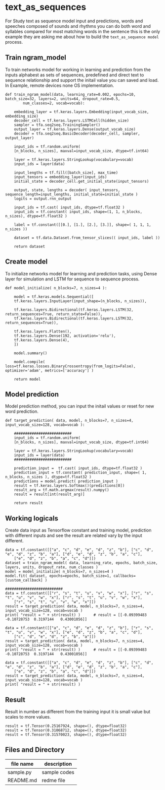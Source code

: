 # text_as_sequences

For Study text as sequence model input and predictions, words and speeches composed of sounds and rhythms you can do both word and syllables compared for most matching words in the sentence this is the only example they are asking me about how to build the ```text_as_sequence model``` process.

## Train ngram_model ##

To train networks model for working in learning and prediction from the inputs alphabest as sets of sequences, predefined and direct text to sequence relationship and support the initail value you can saved and load. In Example, remote devices none OS implementation.

```
def train_ngram_model(data, learning_rate=0.002, epochs=10, batch_size=32, layers=2, units=64, dropout_rate=0.5, 
        num_classes=2, vocab=vocab):
        
    embedding_layer = tf.keras.layers.Embedding(input_vocab_size, embedding_size)
    decoder_cell = tf.keras.layers.LSTMCell(hidden_size)
    sampler = tfa.seq2seq.TrainingSampler()
    output_layer = tf.keras.layers.Dense(output_vocab_size)
    decoder = tfa.seq2seq.BasicDecoder(decoder_cell, sampler, output_layer)

    input_ids = tf.random.uniform(
    [n_blocks, n_sizes], maxval=input_vocab_size, dtype=tf.int64)

    layer = tf.keras.layers.StringLookup(vocabulary=vocab)
    input_ids = layer(data)

    input_lengths = tf.fill([batch_size], max_time)
    input_tensors = embedding_layer(input_ids)
    initial_state = decoder_cell.get_initial_state(input_tensors)

    output, state, lengths = decoder( input_tensors, sequence_length=input_lengths, initial_state=initial_state )
    logits = output.rnn_output

    input_ids = tf.cast( input_ids, dtype=tf.float32 )
    input_ids = tf.constant( input_ids, shape=(1, 1, n_blocks, n_sizes), dtype=tf.float32 )

    label = tf.constant([[0.], [1.], [2.], [3.]], shape=( 1, 1, 1, n_sizes ))

    dataset = tf.data.Dataset.from_tensor_slices(( input_ids, label ))

    return dataset
```

## Create model ##

To initialize networks model for learning and prediction tasks, using Dense layer for simulation and LSTM for sequence to sequence process.

```
def model_initialize( n_blocks=7, n_sizes=4 ):

    model = tf.keras.models.Sequential([
    tf.keras.layers.InputLayer(input_shape=(n_blocks, n_sizes)),

    tf.keras.layers.Bidirectional(tf.keras.layers.LSTM(32, return_sequences=True, return_state=False)),
    tf.keras.layers.Bidirectional(tf.keras.layers.LSTM(32, return_sequences=True)),
	
    tf.keras.layers.Flatten(),
    tf.keras.layers.Dense(192, activation='relu'),
    tf.keras.layers.Dense(4),
    ])
            
    model.summary()
    
    model.compile( loss=tf.keras.losses.BinaryCrossentropy(from_logits=False), optimizer='adam', metrics=['accuracy'] )
    
    return model
```

## Model prediction ##

Model prediction method, you can input the initail values or reset for new word prediction.

```
def target_prediction( data, model, n_blocks=7, n_sizes=4, input_vocab_size=128, vocab=vocab ):

    ########################## 
    input_ids = tf.random.uniform(
    [n_blocks, n_sizes], maxval=input_vocab_size, dtype=tf.int64)

    layer = tf.keras.layers.StringLookup(vocabulary=vocab)
    input_ids = layer(data)
    ##########################    

    prediction_input =  tf.cast( input_ids, dtype=tf.float32 )
    prediction_input = tf.constant( prediction_input, shape=( 1, n_blocks, n_sizes ), dtype=tf.float32 )
    predictions = model.predict( prediction_input )
    result = tf.keras.layers.Softmax()(predictions[0])
    result_arg = tf.math.argmax(result).numpy()
    result = result[int(result_arg)]

    return result
```

## Working logicals ##

Create data input as Tensorflow constant and training model, prediction with different inputs and see the result are related vary by the input different.

```
data = tf.constant([["a", "c", "d", "e", "d", "z", "b"], ["c", "d", "e", "d", "z", "b", "a"], ["d", "e", "d", "z", "b", "a", "c"], 
    ["e", "d", "z", "b", "a", "c", "d"]])
dataset = train_ngram_model( data, learning_rate, epochs, batch_size, layers, units, dropout_rate, num_classes )
model = model_initialize( n_blocks=7, n_sizes=4 )
model.fit( dataset, epochs=epochs, batch_size=1, callbacks=[custom_callback] )

##########################
data = tf.constant([["r", "s", "t", "u", "v", "w", "x"], ["r", "s", "t", "u", "v", "w", "x"], ["r", "s", "t", "u", "v", "w", "x"], 
    ["r", "s", "t", "u", "v", "w", "x"]])
result = target_prediction( data, model, n_blocks=7, n_sizes=4, input_vocab_size=128, vocab=vocab )
print( "result = " + str(result) )		# result = [[-0.09399483 -0.10728753  0.3197144   0.43001056]]

data = tf.constant([["a", "c", "d", "e", "d", "z", "b"], ["r", "s", "t", "u", "v", "w", "x"], ["e", "d", "z", "b", "a", "c", "d"], 
    ["c", "d", "e", "d", "z", "b", "a"]])
result = target_prediction( data, model, n_blocks=7, n_sizes=4, input_vocab_size=128, vocab=vocab )
print( "result = " + str(result) )		# result = [[-0.09399483 -0.10728753  0.3197144   0.43001056]]

data = tf.constant([["a", "c", "d", "e", "d", "z", "b"], ["c", "d", "e", "d", "z", "b", "a"], ["d", "e", "d", "z", "b", "a", "c"], 
    ["e", "d", "z", "b", "a", "c", "d"]])
result = target_prediction( data, model, n_blocks=7, n_sizes=4, input_vocab_size=128, vocab=vocab )
print( "result = " + str(result) )
```

## Result ##

Result in number as different from the training input it is small value but scales to more values.

```
result = tf.Tensor(0.25167924, shape=(), dtype=float32)
result = tf.Tensor(0.31068712, shape=(), dtype=float32)
result = tf.Tensor(0.31570023, shape=(), dtype=float32)
```

## Files and Directory ##

| file name | description |
| --- | --- |
| sample.py | sample codes |
| README.md | redme file |
